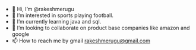 - 👋 Hi, I’m @rakeshmerugu
- 👀 I’m interested in sports playing football.
- 🌱 I’m currently learning java and sql.
- 💞️ I’m looking to collaborate on product base companies like amazon and google
- 📫 How to reach me by gmail rakeshmerugu@gmail.com

<!---
rakeshmerugu/rakeshmerugu is a ✨ special ✨ repository because its `README.md` (this file) appears on your GitHub profile.
You can click the Preview link to take a look at your changes.
--->
